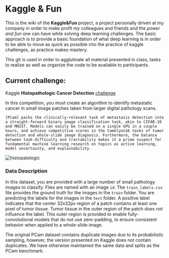 # Kaggle & Fun
This is the wiki of the __Kaggle&Fun__ project, a project personally driven at my company in order to make profit my colleagues and friends and the _power and fun_ one can have while solving deep learning challenges. The basic approach is to provide a basic foundation of what deep learning is in order to be able to move as quick as possible into the practice of kaggle challenges, as practice makes mastery. 

This git is used in order to agglutinate all material presented in class, tasks to realize as well as organize the code to be available to participants.

## Current challenge:
Kaggle __Histopathologic Cancer Detection__ [challenge](https://www.kaggle.com/c/histopathologic-cancer-detection)

In this competition, you must create an algorithm to identify metastatic cancer in small image patches taken from larger digital pathology scans.

```
[PCam] packs the clinically-relevant task of metastasis detection into a straight-forward binary image classification task, akin to CIFAR-10 and MNIST. Models can easily be trained on a single GPU in a couple hours, and achieve competitive scores in the Camelyon16 tasks of tumor detection and whole-slide image diagnosis. Furthermore, the balance between task-difficulty and tractability makes it a prime suspect for fundamental machine learning research on topics as active learning, model uncertainty, and explainability. 
```

[image]: images/histopathologic.png
![histopatologic][image]

### Data Description
In this dataset, you are provided with a large number of small pathology images to classify. Files are named with an image `id`. The `train_labels.csv` file provides the ground truth for the images in the `train` folder. You are predicting the labels for the images in the `test` folder. A positive label indicates that the center 32x32px region of a patch contains at least one pixel of tumor tissue. Tumor tissue in the outer region of the patch does not influence the label. This outer region is provided to enable fully-convolutional models that do not use zero-padding, to ensure consistent behavior when applied to a whole-slide image.

The original PCam dataset contains duplicate images due to its probabilistic sampling, however, the version presented on Kaggle does not contain duplicates. We have otherwise maintained the same data and splits as the PCam benchmark. 